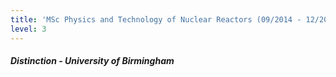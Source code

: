 ```yaml
---
title: 'MSc Physics and Technology of Nuclear Reactors (09/2014 - 12/2015)'
level: 3
---
```


##### Distinction - University of Birmingham